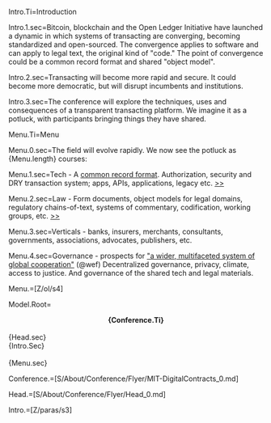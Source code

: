Intro.Ti=Introduction

Intro.1.sec=Bitcoin, blockchain and the Open Ledger Initiative have launched a dynamic in which systems of transacting are converging, becoming standardized and open-sourced.  The convergence applies to software and can apply to legal text, the original kind of "code."  The point of convergence could be a common record format and shared "object model".

Intro.2.sec=Transacting will become more rapid and secure.  It could become more democratic, but will disrupt incumbents and institutions.

Intro.3.sec=The conference will explore the techniques, uses and consequences of a transparent transacting platform.  We imagine it as a potluck, with participants bringing things they have shared.

Menu.Ti=Menu

Menu.0.sec=The field will evolve rapidly.  We now see the potluck as {Menu.length} courses:

Menu.1.sec=Tech - A <a href="/index.php?action=doc&file=S/About/Conference/Stack/PDS/Tech_0.md">common record format</a>.  Authorization, security and DRY transaction system; apps, APIs, applications, legacy etc. <a href="index.php?action=doc&file=S/About/Conference/Stack/Hourglass_0.md">>></a>

Menu.2.sec=Law - Form documents, object models for legal domains, regulatory chains-of-text, systems of commentary, codification, working groups, etc. <a href="/index.php?action=doc&file=S/About/Conference/Stack/PDS/LegalDocuments_0.md">>></a>

Menu.3.sec=Verticals - banks, insurers, merchants, consultants, governments, associations, advocates, publishers, etc.

Menu.4.sec=Governance - prospects for <a href="https://www.tni.org/en/publication/multi-stakeholderism-a-corporate-push-for-a-new-form-of-global-governance">"a wider, multifaceted system of global cooperation"</a> (@wef)  Decentralized governance, privacy, climate, access to justice.  And governance of the shared tech and legal materials.

Menu.=[Z/ol/s4]

Model.Root=<center><b>{Conference.Ti}</b></center><br>{Head.sec}<br>{Intro.Sec}<br><br>{Menu.sec}  

Conference.=[S/About/Conference/Flyer/MIT-DigitalContracts_0.md]

Head.=[S/About/Conference/Flyer/Head_0.md]

Intro.=[Z/paras/s3]